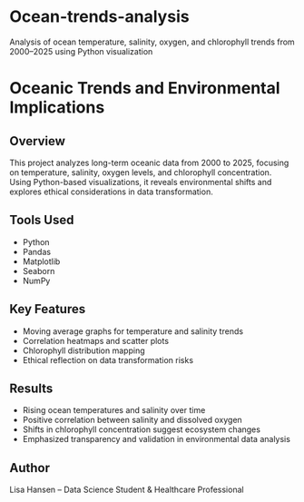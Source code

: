 # Ocean-trends-analysis
Analysis of ocean temperature, salinity, oxygen, and chlorophyll trends from 2000–2025 using Python visualization
# Oceanic Trends and Environmental Implications

## Overview
This project analyzes long-term oceanic data from 2000 to 2025, focusing on temperature, salinity, oxygen levels, and chlorophyll concentration. Using Python-based visualizations, it reveals environmental shifts and explores ethical considerations in data transformation.

## Tools Used
- Python
- Pandas
- Matplotlib
- Seaborn
- NumPy

## Key Features
- Moving average graphs for temperature and salinity trends
- Correlation heatmaps and scatter plots
- Chlorophyll distribution mapping
- Ethical reflection on data transformation risks

## Results
- Rising ocean temperatures and salinity over time
- Positive correlation between salinity and dissolved oxygen
- Shifts in chlorophyll concentration suggest ecosystem changes
- Emphasized transparency and validation in environmental data analysis

## Author
Lisa Hansen – Data Science Student & Healthcare Professional
